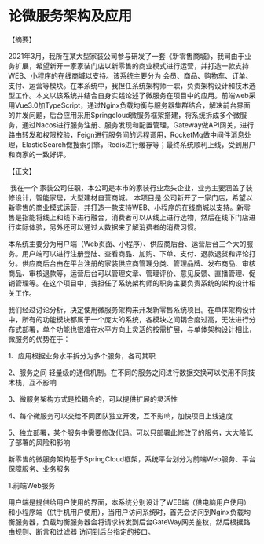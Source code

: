 # 论微服务架构及应用

【摘要】

2021年3月，我所在某大型家装公司参与研发了一套《新零售商城》，我司由于业务扩展，希望新开一家家装门店以新零售的商业模式进行运营，并打造一款支持WEB、小程序的在线商城以支持。该系统主要分为  会员、商品、购物车、订单、支付、运营等模块。在本系统中，我担任系统架构师一职，负责架构设计和技术选型工作。本文以该系统并结合自身实践论述了微服务在项目中的应用。前端web采用Vue3.0加TypeScript，通过Nginx负载均衡与服务器集群结合，解决前台界面的并发问题，后台应用采用Springcloud微服务框架搭建，将系统拆成多个微服务，通过Nacos进行服务注册、服务发现和配置管理，Gateway做API网关，进行路由转发和权限校验，Feign进行服务间的远程调用，RocketMq做中间件消息处理，ElasticSearch做搜索引擎，Redis进行缓存等；最终系统顺利上线，受到用户和商家的一致好评。

【正文】

​     我在一个 家装公司任职，本公司是本市的家装行业龙头企业，业务主要涵盖了装修设计，智能家居，大型建材自营商城。 本项目是 公司新开了一家门店，希望以新零售的商业模式运营，并打造一款支持WEB、小程序的在线商城以支持。新零售是指能将线上和线下进行融合，消费者可以从线上进行选物，然后在线下门店进行实际体验，另外还可以通过大数据来了解消费者的消费习惯。

  本系统主要分为用户端（Web页面、小程序）、供应商后台、运营后台三个大的服务。用户端可以进行注册登陆、查看商品、加购、下单、支付、退款退货和评论打分。供应商后台由在平台注册的家装供应商管理分类、管理品牌、发布商品、审核商品、审核退款等，运营后台可以管理文章、管理评价、意见反馈、直播管理、促销管理等。在这个项目中，我担任了系统架构师的职务主要负责系统的架构设计相关工作。

  我们经过讨论分析，决定使用微服务架构来开发新零售系统项目。在单体架构设计中，所有的功能模块都属于一个庞大的系统，各模块之间耦合度过高，无法进行分布式部署，单个功能也很难在水平方向上灵活的按需扩展，与单体架构设计相比，微服务的优势在于：

1、应用根据业务水平拆分为多个服务，各司其职

2、服务之间 轻量级的通信机制。在不同的服务之间进行数据交换可以使用不同技术栈，互不影响

3、微服务架构方式是松耦合的，可以提供扩展的灵活性

4、每个微服务可以交给不同团队独立开发，互不影响，加快项目上线速度

5、独立部署，某个服务中需要修改代码。可以只部署此修改了的服务，大大降低了部署的风险和影响

新零售的微服务架构基于SpringCloud框架，系统平台划分为前端Web服务、平台保障服务、业务服务

1.前端Web服务

用户端是提供给用户使用的界面，本系统分别设计了WEB端（供电脑用户使用）和小程序端（供手机用户使用），当用户访问系统时，首先会访问到Nginx负载均衡服务器，负载均衡服务器会将请求转发到后台GateWay网关鉴权，然后根据路由规则、断言和过滤器 访问到后台指定的接口。

